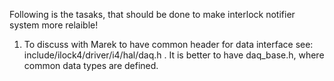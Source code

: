 
Following is the tasaks, that should be done to make interlock notifier system more relaible!

1. To discuss with Marek to have common header for data interface 
   see:  include/ilock4/driver/i4/hal/daq.h . It is better to have
   daq_base.h, where common data types are defined.
